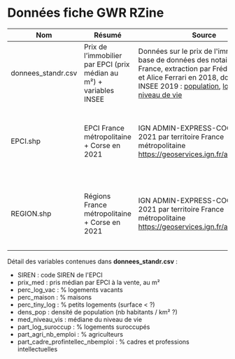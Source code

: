 # Données fiche GWR RZine

| Nom | Résumé | Source | Notes |
|--- |--- |--- |--- |
| donnees_standr.csv  | Prix de l’immobilier par EPCI (prix médian au m²) + variables INSEE | Données sur le prix de l'immobilier : base de données des notaires de France, extraction par Frédéric Audard et Alice Ferrari en 2018, données INSEE 2019 : [population](https://www.insee.fr/fr/statistiques/6456153?sommaire=6456166), [logement](https://www.insee.fr/fr/statistiques/6454155?sommaire=6454268) et [niveau de vie](https://www.insee.fr/fr/statistiques/6036907) | Voir le détail ci-dessous pour les données INSEE |
| EPCI.shp  | EPCI France métropolitaine + Corse en 2021 | IGN ADMIN-EXPRESS-COG édition 2021 par territoire France métropolitaine https://geoservices.ign.fr/adminexpress | Les données de l'IGN ont été simplifiées avec [mapshaper]([https://mapshaper.org/) pour en réduire le poids, en utilisant l'algorithme *Visvalingam/weighted area* avec une valeur de 1% |
| REGION.shp  | Régions France métropolitaine + Corse en 2021 | IGN ADMIN-EXPRESS-COG édition 2021 par territoire France métropolitaine https://geoservices.ign.fr/adminexpress | Les données de l'IGN ont été simplifiées avec [mapshaper]([https://mapshaper.org/) pour en réduire le poids, en utilisant l'algorithme *Visvalingam/weighted area* avec une valeur de 0.4% |

Détail des variables contenues dans **donnees_standr.csv** :

- SIREN : code SIREN de l'EPCI
- prix_med : pris médian par EPCI à la vente, au m²
- perc_log_vac : % logements vacants
- perc_maison : % maisons
- perc_tiny_log : % petits logements (surface < ?)
- dens_pop : densité de population (nb habitants / km² ?)
- med_niveau_vis : médiane du niveau de vie
- part_log_suroccup : % logements suroccupés
- part_agri_nb_emploi : % agriculteurs
- part_cadre_profintellec_nbemploi : % cadres et professions intellectuelles